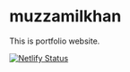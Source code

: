 # muzzamilkhan
 This is portfolio website.

[![Netlify Status](https://api.netlify.com/api/v1/badges/294cb6e4-f220-4fc3-a338-286377ac0b88/deploy-status)](https://app.netlify.com/sites/muzzamilfolio/deploys)